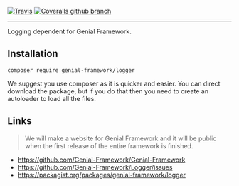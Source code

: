 [![Travis](https://img.shields.io/travis/Genial-Framework/Logger.svg?style=flat-square)](https://travis-ci.org/Genial-Framework/Logger) [![Coveralls github branch](https://img.shields.io/coveralls/github/Genial-Framework/Logger/master.svg?style=flat-square)](https://coveralls.io/github/Genial-Framework/Logger?branch=master)

-------
Logging dependent for Genial Framework.

## Installation
```
composer require genial-framework/logger
```

We suggest you use composer as it is quicker and easier. You can direct download the package, but if you do that then you need to create an autoloader to load all the files.

## Links
> We will make a website for Genial Framework and it will be public when the first release of the entire framework is finished.
- https://github.com/Genial-Framework/Genial-Framework
- https://github.com/Genial-Framework/Logger/issues
- https://packagist.org/packages/genial-framework/logger
